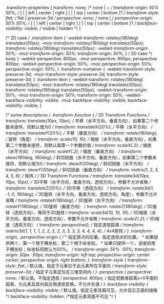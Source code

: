 
.transform-properties {
    transform: none;              /* none | <transform-function>+ */
    transform-origin: 50% 50%;    /* [ <percentage> | <length> | left | center | right ] [ <percentage> | <length> | top | center | bottom ]? */
    transform-style: flat;        /* flat | preserve-3d */
    perspective: none;            /* none | <length> */
    perspective-origin: 50% 50%;  /* [ <percentage> | <length> | left | center | right ] [ <percentage> | <length> | top | center | bottom ]? */
    backface-visibility: visible; /* visible | hidden */
}

/* 2D case */
.transform-item {
    -webkit-transform: rotatey(180deg) translatez(50px);
    -moz-transform: rotatey(180deg) translatez(50px);
    transform: rotatey(180deg) translatez(50px);
    -webkit-transform-origin: 50%;
    -moz-transform-origin: 50%;
    transform-origin: 50%;
}
/* 3D case */
body {
    -webkit-perspective: 800px;
    -moz-perspective: 800px;
    perspective: 800px;
    -webkit-perspective-origin: 50%;
    -moz-perspective-origin: 50%;
    perspective-origin: 50%;
}
.transform-container {
    -webkit-transform-style: preserve-3d;
    -moz-transform-style: preserve-3d;
    transform-style: preserve-3d;
}
.transform-item {
    -webkit-transform: rotatey(180deg) translatez(50px);
    -moz-transform: rotatey(180deg) translatez(50px);
    transform: rotatey(180deg) translatez(50px);
    -webkit-transform-origin: 50%;
    -moz-transform-origin: 50%;
    transform-origin: 50%;
    -webkit-backface-visibility: visible;
    -moz-backface-visibility: visible;
    backface-visibility: visible;
}

/* some descriptions */
.transform-function {
    /* 2D Transform Functions */
    transform: translate(10px, 10px); /* 平移（水平方向，垂直方向），如果第二个参数未提供，则默认值为0 */
    transform: translateX(20%);       /* 平移（水平方向） */
    transform: translateY(20%);       /* 平移（垂直方向） */
    transform: rotate(180deg);        /* 旋转（角度） */
    transform: scale(10, 10);         /* 缩放（水平方向，垂直方向），如果第二个参数未提供，则默认取第一个参数的值 */
    transform: scaleX(.2);            /* 缩放（水平方向） */
    transform: scaleY(.2);            /* 缩放（垂直方向） */
    transform: skew(180deg, 180deg);  /* 斜切扭曲（水平方向，垂直方向），如果第二个参数未提供，则默认值为0 */
    transform: skewX(20deg);          /* 斜切扭曲（水平方向） */
    transform: skewY(20deg);          /* 斜切扭曲（垂直方向） */
    transform: matrix(1, 2, 3, 4, 5, 6); /* 矩阵 */
    /* 3D Transform Functions */
    transform: translate3d(10px, 10px, 10px); /* 3D平移（水平方向，垂直方向，透视方向），参数不允许省略 */
    transform: translateZ(20%);               /* 3D平移（透视方向） */
    transform: rotate3d(1, -1, 0, 180deg);    /* 3D旋转（水平方向，垂直方向，透视方向，角度），参数不允许省略 */
    transform: rotateX(180deg);               /* 3D旋转（水平方向） */
    transform: rotateY(180deg);               /* 3D旋转（垂直方向） */
    transform: rotateZ(180deg);               /* 3D旋转（透视方向），等同于2D旋转 */
    transform: scale3d(10, 10, 10);           /* 3D缩放（水平方向，垂直方向，透视方向），参数不允许省略 */
    transform: scaleZ(.2);                    /* 3D缩放（透视方向） */
    transform: perspective();                 /* 指定透视距离 */
    transform: matrix3d(1, 1, 1, 1, 2, 2, 2, 2, 3, 3, 3, 3, 4, 4, 4, 4); /* 4x4矩阵 */
}
.transform-origin, .perspective-origin {
    /*
     * 指定原点的位置，指定透视点的位置。
     * 如果提供两个，第一个用于横坐标，第二个用于纵坐标。
     * 如果只提供一个，该值将用于横坐标；纵坐标将默认为50%。
    */
    transform-origin: 50% -50%;
    transform-origin: 50px -50px;
    transform-origin: left top;
    perspective-origin: center center;
    perspective-origin: right bottom;
}
.transform-style {
    transform-style: flat;        /* 默认值。指定子元素位于此元素所在平面内 */
    transform-style: preserve-3d; /* 指定子元素定位在三维空间内 */
}
.perspective {
    perspective: none;  /* 默认值。不指定透视 */
    perspective: 800px; /* 指定观察者距离z=0平面的距离，为元素及其内容应用透视变换。不允许负值 */
}
.backface-visibility {
    backface-visibility: visible; /* 默认值。指定元素背面可见，允许显示正面的镜像 */
    backface-visibility: hidden;  /*指定元素背面不可见 */
}

